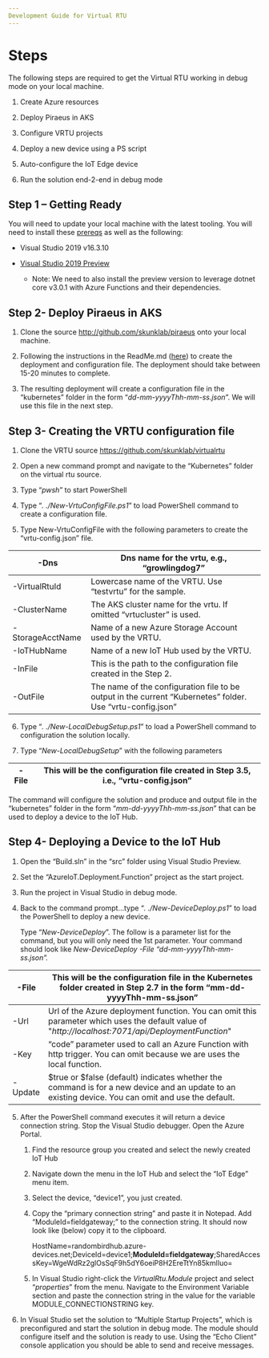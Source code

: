 ```yaml
---
Development Guide for Virtual RTU
---
```


Steps
=====

The following steps are required to get the Virtual RTU working in debug mode on
your local machine.

1.  Create Azure resources

2.  Deploy Piraeus in AKS

3.  Configure VRTU projects

4.  Deploy a new device using a PS script

5.  Auto-configure the IoT Edge device

6.  Run the solution end-2-end in debug mode

Step 1 – Getting Ready
----------------------

You will need to update your local machine with the latest tooling. You will
need to install these
[prereqs](https://github.com/skunklab/piraeus/blob/master/docs/prereqs.md) as
well as the following:

-   Visual Studio 2019 v16.3.10

-   [Visual Studio 2019
    Preview](https://visualstudio.microsoft.com/thank-you-downloading-visual-studio/?sku=enterprise&ch=pre&rel=16)

    -   Note: We need to also install the preview version to leverage dotnet
        core v3.0.1 with Azure Functions and their dependencies.

Step 2- Deploy Piraeus in AKS
-----------------------------

1.  Clone the source <http://github.com/skunklab/piraeus> onto your local
    machine.

2.  Following the instructions in the ReadMe.md
    ([here](https://github.com/skunklab/piraeus)) to create the deployment and
    configuration file. The deployment should take between 15-20 minutes to
    complete.

3.  The resulting deployment will create a configuration file in the
    “kubernetes” folder in the form “*dd-mm-yyyyThh-mm-ss.json*”. We will use
    this file in the next step.

Step 3- Creating the VRTU configuration file
--------------------------------------------

1.  Clone the VRTU source <https://github.com/skunklab/virtualrtu>

2.  Open a new command prompt and navigate to the “Kubernetes” folder on the
    virtual rtu source.

3.  Type “*pwsh*” to start PowerShell

4.  Type “*. ./New-VrtuConfigFile.ps1*” to load PowerShell command to create a
    configuration file.

5.  Type New-VrtuConfigFile with the following parameters to create the
    “vrtu-config.json” file.

| \-Dns             | Dns name for the vrtu, e.g., “growlingdog7”                                                                |
|-------------------|------------------------------------------------------------------------------------------------------------|
| \-VirtualRtuId    | Lowercase name of the VRTU. Use “testvrtu” for the sample.                                                 |
| \-ClusterName     | The AKS cluster name for the vrtu. If omitted “vrtucluster” is used.                                       |
| \-StorageAcctName | Name of a new Azure Storage Account used by the VRTU.                                                      |
| \-IoTHubName      | Name of a new IoT Hub used by the VRTU.                                                                    |
| \-InFile          | This is the path to the configuration file created in the Step 2.                                          |
| \-OutFile         | The name of the configuration file to be output in the current “Kubernetes” folder. Use “vrtu-config.json” |

6.  Type “*. ./New-LocalDebugSetup.ps1*” to load a PowerShell command to
    configuration the solution locally.

7.  Type “*New-LocalDebugSetup*” with the following parameters

| \-File            | This will be the configuration file created in Step 3.5, i.e., “vrtu-config.json” |
|-------------------|-----------------------------------------------------------------------------------|

The command will configure the solution and produce and output file in the
“kubernetes” folder in the form “*mm-dd-yyyyThh-mm-ss.json*” that can be used to
deploy a device to the IoT Hub.

Step 4- Deploying a Device to the IoT Hub
-----------------------------------------

1.  Open the “Build.sln” in the “src” folder using Visual Studio Preview.

2.  Set the “AzureIoT.Deployment.Function” project as the start project.

3.  Run the project in Visual Studio in debug mode.

4.  Back to the command prompt…type “*. ./New-DeviceDeploy.ps1*” to load the
    PowerShell to deploy a new device.

    Type “*New-DeviceDeploy*”. The follow is a parameter list for the command,
    but you will only need the 1st parameter. Your command should look like
    *New-DeviceDeploy -File “dd-mm-yyyyThh-mm-ss.json”.*

| \-File   | This will be the configuration file in the Kubernetes folder created in Step 2.7 in the form “mm-dd-yyyyThh-mm-ss.json”                              |
|----------|------------------------------------------------------------------------------------------------------------------------------------------------------|
| \-Url    | Url of the Azure deployment function. You can omit this parameter which uses the default value of "*http://localhost:7071/api/DeploymentFunction*"   |
| \-Key    | “code” parameter used to call an Azure Function with http trigger. You can omit because we are uses the local function.                              |
| \-Update | \$true or \$false (default) indicates whether the command is for a new device and an update to an existing device. You can omit and use the default. |

5.  After the PowerShell command executes it will return a device connection
    string. Stop the Visual Studio debugger. Open the Azure Portal.

    1.  Find the resource group you created and select the newly created IoT Hub

    2.  Navigate down the menu in the IoT Hub and select the “IoT Edge” menu
        item.

    3.  Select the device, “device1”, you just created.

    4.  Copy the “primary connection string” and paste it in Notepad. Add
        “ModuleId=fieldgateway;” to the connection string. It should now look
        like (below) copy it to the clipboard.

        HostName=randombirdhub.azure-devices.net;DeviceId=device1;**ModuleId=fieldgateway**;SharedAccessKey=WgeWdRz2glOsSqF9h5dY6oeiP8H2EreTtYn85kmlIuo=

    5.  In Visual Studio right-click the *VirtualRtu.Module* project and select
        “*properties*” from the menu. Navigate to the Environment Variable
        section and paste the connection string in the value for the variable
        MODULE_CONNECTIONSTRING key.

6.  In Visual Studio set the solution to “Multiple Startup Projects”, which is
    preconfigured and start the solution in debug mode. The module should
    configure itself and the solution is ready to use. Using the “Echo Client”
    console application you should be able to send and receive messages.


